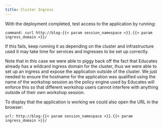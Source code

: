 ```yaml
---
title: Cluster Ingress
---
```


With the deployment completed, test access to the application by running:

```terminal:execute
command: curl http://blog-{{< param session_namespace >}}.{{< param ingress_domain >}}/
```

If this fails, keep running it as depending on the cluster and infrastructure
used it may take time for services and ingresses to be set up correctly.

Note that in this case we were able to piggy back off the fact that Educates
already has a wildcard ingress domain for the cluster, thus we were able to set
up an ingress and expose the application outside of the cluster. We just needed
to ensure the hostname for the application was qualified using the name of
the workshop session as the policy engine used by Educates will enforce this so
that different workshop users cannot interfere with anything outside of their
own workshop session.

To display that the application is working we could also open the URL in the
browser:

```dashboard:open-url
url: http://blog-{{< param session_namespace >}}.{{< param ingress_domain >}}/
```
